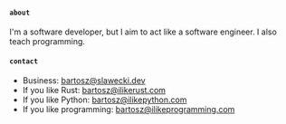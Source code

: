 #### `about`
I'm a software developer, but I aim to act like a software engineer.
I also teach programming.

#### `contact`
- Business: [bartosz@slawecki.dev](mailto://bartosz@slawecki.dev)
- If you like Rust: [bartosz@ilikerust.com](mailto://bartosz@ilikerust.com)
- If you like Python: [bartosz@ilikepython.com](mailto://bartosz@ilikepython.com)
- If you like programming: [bartosz@ilikeprogramming.com](mailto://bartosz@ilikeprogramming.com)
